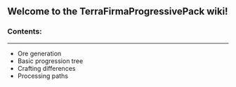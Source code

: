 ## Welcome to the TerraFirmaProgressivePack wiki!

### Contents:
***

* Ore generation
* Basic progression tree
* Crafting differences
* Processing paths

